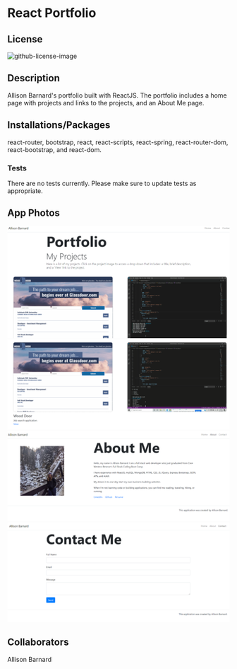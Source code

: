 # React Portfolio

## License

![github-license-image](https://img.shields.io/github/license/commonality/getting-started-inner-source.svg?style=flat-square)

## Description

Allison Barnard's portfolio built with ReactJS. The portfolio includes a home page with projects and links to the projects, and an About Me page.

## Installations/Packages

react-router, bootstrap, react, react-scripts, react-spring, react-router-dom, react-bootstrap, and react-dom.

### **Tests**

There are no tests currently. Please make sure to update tests as appropriate.

## App Photos

![home_page_image](/home.png)
![home_page_link_image](/links.png)
![about_page_image](/About.png)
![contact_page_image](/contact.png)

## Collaborators

Allison Barnard

